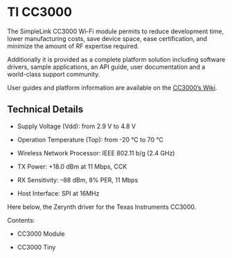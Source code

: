 # TI CC3000

The SimpleLink CC3000 Wi-Fi module permits to reduce development time, lower manufacturing costs, save device space, ease certification, and minimize the amount of RF expertise required.

Additionally it is provided as a complete platform solution including software drivers, sample applications, an API guide, user documentation and a world-class support community.

User guides and platform information are available on the [CC3000’s Wiki](http://processors.wiki.ti.com/index.php/CC3000).

## Technical Details


* Supply Voltage (Vdd): from 2.9 V to 4.8 V


* Operation Temperature (Top): from -20 °C to 70 °C


* Wireless Network Processor: IEEE 802.11 b/g (2.4 GHz)


* TX Power: +18.0 dBm at 11 Mbps, CCK


* RX Sensitivity: –88 dBm, 8% PER, 11 Mbps


* Host Interface: SPI at 16MHz

Here below, the Zerynth driver for the Texas Instruments CC3000.

Contents:


* CC3000 Module


* CC3000 Tiny
